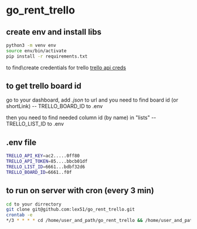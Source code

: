 # go_rent_trello

## create env and install libs

```bash
python3 -m venv env
source env/bin/activate
pip install -r requirements.txt
```

to find\create credentials for trello [trello api creds](https://trello.com/app-key)

## to get trello board id

go to your dashboard, add *.json* to url and you need to find board id (or shortLink) -- TRELLO_BOARD_ID to .env

then you need to find needed column id (by name) in "lists" -- TRELLO_LIST_ID to .env

## .env file
```bash
TRELLO_API_KEY=ac2.....0ff80
TRELLO_API_TOKEN=85....bbcb01df
TRELLO_LIST_ID=6661...bdbf32d6
TRELLO_BOARD_ID=6661..f0f
```

## to run on server with cron (every 3 min)
```bash
cd to your dirrectory
git clone git@github.com:lex51/go_rent_trello.git
crontab -e
*/3 * * * * cd /home/user_and_path/go_rent_trello && /home/user_and_path/go_rent_trello/env/bin/python3 /home/user_and_path/go_rent_trello/manage_trello.py
```